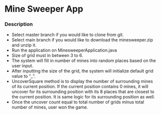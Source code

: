 # Mine Sweeper App

### Description

* Select master branch if you would like to clone from git.
* Select main branch if you would like to download the minesweeper.zip and unzip it.
* Run the application on MinesweeperApplication.java
* Size of grid must in between 3 to 6.
* The system will fill in number of mines into random places based on the user input.
* After inputting the size of the grid, the system will initialize default grid value to “_”.
* UncoverSquare method is to display the number of surrounding mines of its current position. If the current position contains 0 mines, it will uncover for its surrounding position with its 8 places that are closest to the current position. It is same logic for its surrounding position as well.
* Once the uncover count equal to total number of grids minus total number of mines, user won the game.

